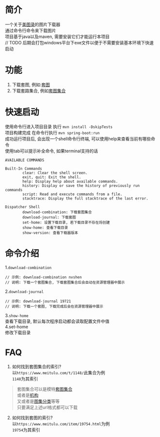 # 简介
一个关于[美图录](https://www.meitulu.com)的图片下载器<br/>
通过命令行命令来下载图片<br/>
项目基于java以及maven, 需要安装它们才能运行本项目<br/>
// TODO 后期会打包windows平台下exe文件以便于不需要安装基本环境下快速启动

# 功能
1. 下载套图, 例如:[套图](https://www.meitulu.com/item/19754.html)
2. 下载套路集合, 例如[套图集合](https://www.meitulu.com/t/1148/)

# 快速启动
使用命令行进入项目目录 执行 `mvn install -DskipTests` <br/>
项目构建完成 在命令行执行 `mvn spring-boot:run`<br/>
成功运行项目后, 会出现一个shell命令行终端, 可以使用help来查看当前有哪些命令<br/>
使用tab可以提示补全命令, 如果terminal支持的话<br/>
```jshelllanguage
AVAILABLE COMMANDS

Built-In Commands
        clear: Clear the shell screen.
        exit, quit: Exit the shell.
        help: Display help about available commands.
        history: Display or save the history of previously run commands
        script: Read and execute commands from a file.
        stacktrace: Display the full stacktrace of the last error.

Dispatcher Shell
        download-combination: 下载套图集合
        download-journal: 下载套图
        set-home: 设置下载目录, 若下载目录不存在将创建
        show-home: 查看下载目录
        show-version: 查看下载器版本

```

# 命令介绍
1.`download-combination`<br/>
```jshelllanguage
// 示例: download-combination nvshen
// 说明: 下载一个套图集合, 下载套图集合后会自动在资源管理器中展示
```
2.`download-journal`<br/>
```jshelllanguage
// 示例: download-journal 19721
// 说明: 下载一个套图, 下载完成后会在资源管理器中展示
```

3.`show-home`<br/>
查看下载目录, 默认每次程序启动都会读取配置文件中值<br/>
4.set-home<br/>
修改下载目录<br/>

# FAQ
1. 如何找到套图集合的索引?<br/>
以`https://www.meitulu.com/t/1148/`此集合为例<br/>
`1148`为其索引<br/>
>套图集合可以是模特[套图集合](https://www.meitulu.com/t/1148/)<br/>
或者是[机构](https://www.meitulu.com/t/xiuren/)<br/>
又或者是[图集分类](https://www.meitulu.com/t/nvshen/)等等<br/>
只要满足上述url格式都可以下载

2. 如何找到套图的索引?<br/>
以`https://www.meitulu.com/item/19754.html`为例<br/>
`19754`为其索引<br/>